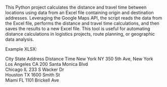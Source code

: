 This Python project calculates the distance and travel time between locations using data from an Excel file containing origin and destination addresses. 
Leveraging the Google Maps API, the script reads the data from the Excel file, performs the distance and travel time calculations, and then saves the results to a new Excel file. 
This tool is useful for automating distance calculations in logistics projects, route planning, or geographic data analysis.

Example XLSX:

City	            State	Address	              Distance	            Time
New York	NY	    350 5th Ave, New York		
Los Angeles	CA	  200 Santa Monica Blvd		
Chicago	IL	      233 S Wacker Dr		
Houston	TX	      1600 Smith St		
Miami	FL	        1101 Brickell Ave		
